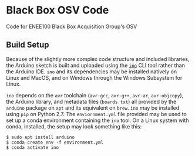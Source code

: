 # Black Box OSV Code
Code for ENEE100 Black Box Acquisition Group's OSV

## Build Setup

Because of the slightly more complex code structure and included libraries, the Arduino sketch is built and uploaded
using the [`ino`](http://inotool.org) CLI tool rather than the Arduino IDE. `ino` and its dependencies may be
installed natively on Linux and MacOS, and on Windows through the Windows Subsystem for Linux.

`ino` depends on the `avr` toolchain (`avr-gcc`, `avr-g++`, `avr-ar`, `avr-objcopy`), the Arduino library, and
metadata files (`boards.txt`) all provided by the `arduino` package on `apt` and its equivalent on `brew`.
`ino` may be installed using `pip` on Python 2.7. The `enviornment.yml` file provided may be used to set up a conda
environment containing the `ino` tool. On a Linux system with conda, installed, the setup may look something like
this:

```
$ sudo apt install arduino
$ conda create env -f environment.yml
$ conda activate ino
```
